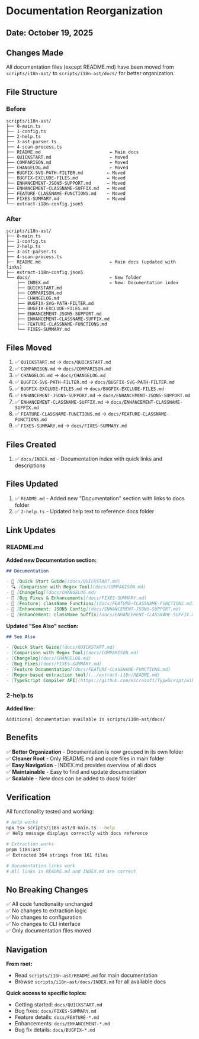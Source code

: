 # Documentation Reorganization

## Date: October 19, 2025

## Changes Made

All documentation files (except README.md) have been moved from `scripts/i18n-ast/` to `scripts/i18n-ast/docs/` for better organization.

## File Structure

### Before
```
scripts/i18n-ast/
├── 0-main.ts
├── 1-config.ts
├── 2-help.ts
├── 3-ast-parser.ts
├── 4-scan-process.ts
├── README.md                          ← Main docs
├── QUICKSTART.md                      ← Moved
├── COMPARISON.md                      ← Moved
├── CHANGELOG.md                       ← Moved
├── BUGFIX-SVG-PATH-FILTER.md         ← Moved
├── BUGFIX-EXCLUDE-FILES.md           ← Moved
├── ENHANCEMENT-JSON5-SUPPORT.md      ← Moved
├── ENHANCEMENT-CLASSNAME-SUFFIX.md   ← Moved
├── FEATURE-CLASSNAME-FUNCTIONS.md    ← Moved
├── FIXES-SUMMARY.md                  ← Moved
└── extract-i18n-config.json5
```

### After
```
scripts/i18n-ast/
├── 0-main.ts
├── 1-config.ts
├── 2-help.ts
├── 3-ast-parser.ts
├── 4-scan-process.ts
├── README.md                          ← Main docs (updated with links)
├── extract-i18n-config.json5
└── docs/                              ← New folder
    ├── INDEX.md                       ← New: Documentation index
    ├── QUICKSTART.md
    ├── COMPARISON.md
    ├── CHANGELOG.md
    ├── BUGFIX-SVG-PATH-FILTER.md
    ├── BUGFIX-EXCLUDE-FILES.md
    ├── ENHANCEMENT-JSON5-SUPPORT.md
    ├── ENHANCEMENT-CLASSNAME-SUFFIX.md
    ├── FEATURE-CLASSNAME-FUNCTIONS.md
    └── FIXES-SUMMARY.md
```

## Files Moved

1. ✅ `QUICKSTART.md` → `docs/QUICKSTART.md`
2. ✅ `COMPARISON.md` → `docs/COMPARISON.md`
3. ✅ `CHANGELOG.md` → `docs/CHANGELOG.md`
4. ✅ `BUGFIX-SVG-PATH-FILTER.md` → `docs/BUGFIX-SVG-PATH-FILTER.md`
5. ✅ `BUGFIX-EXCLUDE-FILES.md` → `docs/BUGFIX-EXCLUDE-FILES.md`
6. ✅ `ENHANCEMENT-JSON5-SUPPORT.md` → `docs/ENHANCEMENT-JSON5-SUPPORT.md`
7. ✅ `ENHANCEMENT-CLASSNAME-SUFFIX.md` → `docs/ENHANCEMENT-CLASSNAME-SUFFIX.md`
8. ✅ `FEATURE-CLASSNAME-FUNCTIONS.md` → `docs/FEATURE-CLASSNAME-FUNCTIONS.md`
9. ✅ `FIXES-SUMMARY.md` → `docs/FIXES-SUMMARY.md`

## Files Created

1. ✅ `docs/INDEX.md` - Documentation index with quick links and descriptions

## Files Updated

1. ✅ `README.md` - Added new "Documentation" section with links to docs folder
2. ✅ `2-help.ts` - Updated help text to reference docs folder

## Link Updates

### README.md

**Added new Documentation section:**
```markdown
## Documentation

- 📖 [Quick Start Guide](docs/QUICKSTART.md)
- 🔍 [Comparison with Regex Tool](docs/COMPARISON.md)
- 📝 [Changelog](docs/CHANGELOG.md)
- 🐛 [Bug Fixes & Enhancements](docs/FIXES-SUMMARY.md)
- 🎨 [Feature: className Functions](docs/FEATURE-CLASSNAME-FUNCTIONS.md)
- 🔧 [Enhancement: JSON5 Config](docs/ENHANCEMENT-JSON5-SUPPORT.md)
- 🔧 [Enhancement: className Suffix](docs/ENHANCEMENT-CLASSNAME-SUFFIX.md)
```

**Updated "See Also" section:**
```markdown
## See Also

- [Quick Start Guide](docs/QUICKSTART.md)
- [Comparison with Regex Tool](docs/COMPARISON.md)
- [Changelog](docs/CHANGELOG.md)
- [Bug Fixes](docs/FIXES-SUMMARY.md)
- [Feature Documentation](docs/FEATURE-CLASSNAME-FUNCTIONS.md)
- [Regex-based extraction tool](../extract-i18n/README.md)
- [TypeScript Compiler API](https://github.com/microsoft/TypeScript/wiki/Using-the-Compiler-API)
```

### 2-help.ts

**Added line:**
```
Additional documentation available in scripts/i18n-ast/docs/
```

## Benefits

✅ **Better Organization** - Documentation is now grouped in its own folder  
✅ **Cleaner Root** - Only README.md and code files in main folder  
✅ **Easy Navigation** - INDEX.md provides overview of all docs  
✅ **Maintainable** - Easy to find and update documentation  
✅ **Scalable** - New docs can be added to docs/ folder  

## Verification

All functionality tested and working:

```bash
# Help works
npx tsx scripts/i18n-ast/0-main.ts --help
✅ Help message displays correctly with docs reference

# Extraction works
pnpm i18n:ast
✅ Extracted 394 strings from 161 files

# Documentation links work
# All links in README.md and INDEX.md are correct
```

## No Breaking Changes

✅ All code functionality unchanged  
✅ No changes to extraction logic  
✅ No changes to configuration  
✅ No changes to CLI interface  
✅ Only documentation files moved  

## Navigation

**From root:**
- Read `scripts/i18n-ast/README.md` for main documentation
- Browse `scripts/i18n-ast/docs/INDEX.md` for all available docs

**Quick access to specific topics:**
- Getting started: `docs/QUICKSTART.md`
- Bug fixes: `docs/FIXES-SUMMARY.md`
- Feature details: `docs/FEATURE-*.md`
- Enhancements: `docs/ENHANCEMENT-*.md`
- Bug fix details: `docs/BUGFIX-*.md`
